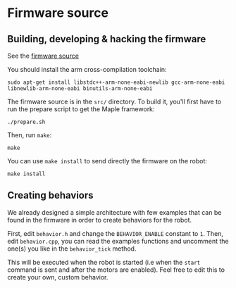# Firmware source

## Building, developing & hacking the firmware

See the [firmware source](src/README.md)

You should install the arm cross-compilation toolchain:

```
sudo apt-get install libstdc++-arm-none-eabi-newlib gcc-arm-none-eabi libnewlib-arm-none-eabi binutils-arm-none-eabi
```

The firmware source is in the `src/` directory. To build it, you'll first have to run the
prepare script to get the Maple framework:

```
./prepare.sh
```

Then, run `make`:

```
make
```

You can use `make install` to send directly the firmware on the robot:

```
make install
```

## Creating behaviors

We already designed a simple architecture with few examples that can be found in the
firmware in order to create behaviors for the robot.

First, edit `behavior.h` and change the `BEHAVIOR_ENABLE` constant to `1`. Then, edit
`behavior.cpp`, you can read the examples functions and uncomment the one(s) you like
in the `behavior_tick` method.

This will be executed when the robot is started (i.e when the `start` command is sent and
after the motors are enabled). Feel free to edit this to create your own, custom behavior.

